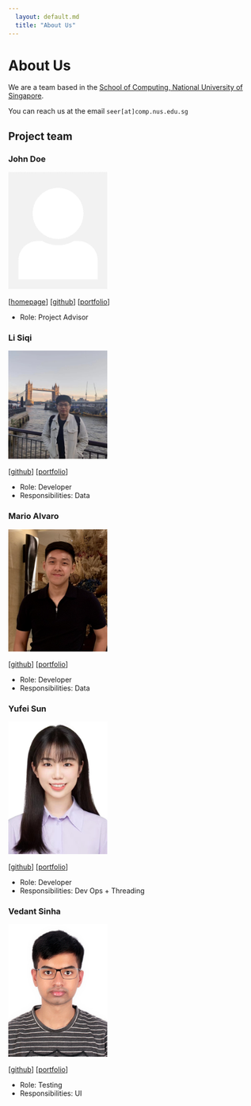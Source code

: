 ```yaml
---
  layout: default.md
  title: "About Us"
---
```


# About Us

We are a team based in the [School of Computing, National University of Singapore](http://www.comp.nus.edu.sg).

You can reach us at the email `seer[at]comp.nus.edu.sg`

## Project team

### John Doe

<img src="images/johndoe.png" width="200px">

[[homepage](http://www.comp.nus.edu.sg/~damithch)]
[[github](https://github.com/johndoe)]
[[portfolio](team/johndoe.md)]

* Role: Project Advisor

### Li Siqi

<img src="images/siqirua.png" width="200px">

[[github](http://github.com/siqirua)]
[[portfolio](team/siqirua.md)]

* Role: Developer
* Responsibilities: Data

### Mario Alvaro

<img src="images/marioalvaro.png" width="200px">

[[github](http://github.com/marioalvaro)] [[portfolio](team/marioalvaro.md)]


* Role: Developer
* Responsibilities: Data

### Yufei Sun

<img src="images/feifeiraindrops.png" width="200px">

[[github](http://github.com/feifeiraindrops)]
[[portfolio](team/feifeiraindrops.md)]

* Role: Developer
* Responsibilities: Dev Ops + Threading

### Vedant Sinha

<img src="images/sinhavedant.png" width="200px">

[[github](https://github.com/SinhaVedant)]
[[portfolio](team/sinhavedant.md)]

* Role: Testing
* Responsibilities: UI
